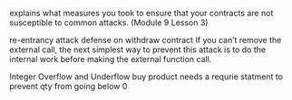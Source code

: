 explains what measures you took to ensure that your contracts are not susceptible to common attacks. (Module 9 Lesson 3)

re-entrancy attack defense on withdraw contract
If you can’t remove the external call, the next simplest way to prevent this attack is to do the internal work before making the external function call.

Integer Overflow and Underflow
buy product needs a requrie statment to prevent qty from going below 0
